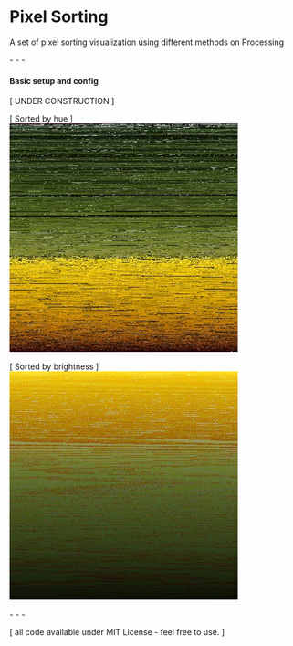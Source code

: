 Pixel Sorting
============

A set of pixel sorting visualization using different methods on Processing

\- \- \-

#### Basic setup and config
\[ UNDER CONSTRUCTION \]

\[ Sorted by hue \]
![sunflower Pixels Sorted By hue](PixelMergeSortingSimple/sunflower400_PixelsSortedBy_hue.jpg)

\[ Sorted by brightness \]
![sunflower Pixels Sorted By brightness](PixelMergeSortingSimple/sunflower400_PixelsSortedBy_brightness.jpg)

\- \- \-

\[ all code available under MIT License - feel free to use. \]
